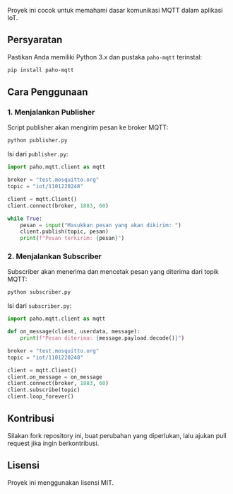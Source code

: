 Proyek ini cocok untuk memahami dasar komunikasi MQTT dalam aplikasi IoT.

## Persyaratan
Pastikan Anda memiliki Python 3.x dan pustaka `paho-mqtt` terinstal:

```bash
pip install paho-mqtt
```

## Cara Penggunaan

### 1. Menjalankan Publisher
Script publisher akan mengirim pesan ke broker MQTT:

```bash
python publisher.py
```

Isi dari `publisher.py`:

```python
import paho.mqtt.client as mqtt

broker = "test.mosquitto.org"
topic = "iot/1101220248"

client = mqtt.Client()
client.connect(broker, 1883, 60)

while True:
    pesan = input("Masukkan pesan yang akan dikirim: ")
    client.publish(topic, pesan)
    print(f"Pesan terkirim: {pesan}")
```

### 2. Menjalankan Subscriber
Subscriber akan menerima dan mencetak pesan yang diterima dari topik MQTT:

```bash
python subscriber.py
```

Isi dari `subscriber.py`:

```python
import paho.mqtt.client as mqtt

def on_message(client, userdata, message):
    print(f"Pesan diterima: {message.payload.decode()}")

broker = "test.mosquitto.org"
topic = "iot/1101220248"

client = mqtt.Client()
client.on_message = on_message
client.connect(broker, 1883, 60)
client.subscribe(topic)
client.loop_forever()
```

## Kontribusi
Silakan fork repository ini, buat perubahan yang diperlukan, lalu ajukan pull request jika ingin berkontribusi.

## Lisensi
Proyek ini menggunakan lisensi MIT.

